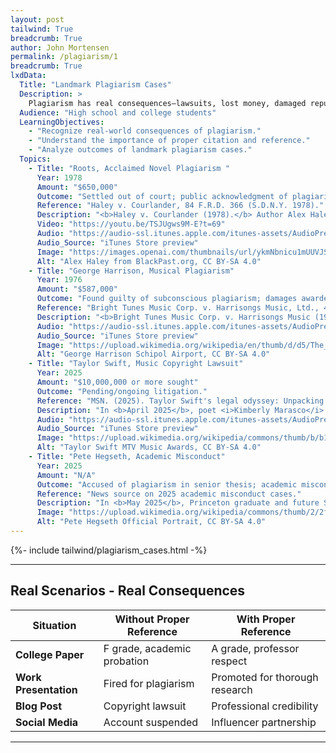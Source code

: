 ```yaml
---
layout: post
tailwind: True
breadcrumb: True
author: John Mortensen
permalink: /plagiarism/1
breadcrumb: True
lxdData:
  Title: "Landmark Plagiarism Cases"
  Description: >
    Plagiarism has real consequences—lawsuits, lost money, damaged reputations, and public embarrassment. These true stories show what happens when famous authors, musicians, and leaders are caught copying. See what’s at stake when you don’t give credit.
  Audience: "High school and college students"
  LearningObjectives:
    - "Recognize real-world consequences of plagiarism."
    - "Understand the importance of proper citation and reference."
    - "Analyze outcomes of landmark plagiarism cases."
  Topics:
    - Title: "Roots, Acclaimed Novel Plagiarism "
      Year: 1978
      Amount: "$650,000"
      Outcome: "Settled out of court; public acknowledgment of plagiarism."
      Reference: "Haley v. Courlander, 84 F.R.D. 366 (S.D.N.Y. 1978)."
      Description: "<b>Haley v. Courlander (1978).</b> Author Alex Haley was sued by Harold Courlander for plagiarizing passages in his novel <b>Roots</b> from Courlander’s earlier novel <b>The African</b>. The case was settled out of court for <b>$650,000</b> (over $2 million in today’s currency), and Haley issued a statement acknowledging the use of Courlander’s work."
      Video: "https://youtu.be/TSJUgws9M-E?t=69"
      Audio: "https://audio-ssl.itunes.apple.com/itunes-assets/AudioPreview115/v4/aa/c9/7d/aac97d88-d976-8431-0b56-a313e0b6aa06/mzaf_6117638231976980732.plus.aac.p.m4a"
      Audio_Source: "iTunes Store preview"
      Image: "https://images.openai.com/thumbnails/url/ykmNbnicu1mUUVJSUGylr5-al1xUWVCSmqJbkpRnoJdeXJJYkpmsl5yfq5-Zm5ieWmxfaAuUsXL0S7F0Tw628Eit0K0MrHLPSU0qMfE0jzQJSC0JSPevCPR2TU93Kym2zHUuLCnXLXU3KfAJK8xy98lwyvP1CvRXKwYA064pkw"
      Alt: "Alex Haley from BlackPast.org, CC BY-SA 4.0"
    - Title: "George Harrison, Musical Plagiarism"
      Year: 1976
      Amount: "$587,000"
      Outcome: "Found guilty of subconscious plagiarism; damages awarded."
      Reference: "Bright Tunes Music Corp. v. Harrisongs Music, Ltd., 420 F. Supp. 177 (S.D.N.Y. 1976)."
      Description: "<b>Bright Tunes Music Corp. v. Harrisongs Music (1976).</b> Former Beatle George Harrison was found guilty of “subconsciously” plagiarizing Ronnie Mack’s 1963 song <b>He’s So Fine</b> in his 1970 hit <b>My Sweet Lord</b>. Harrison was ordered to pay <b>$587,000</b> in damages. Reference: Bright Tunes Music Corp. v. Harrisongs Music, Ltd., 420 F. Supp. 177 (S.D.N.Y. 1976)."
      Audio: "https://audio-ssl.itunes.apple.com/itunes-assets/AudioPreview116/v4/d9/b7/bb/d9b7bbe1-55bd-7b31-f872-e259391f2599/mzaf_14345239377355580502.plus.aac.ep.m4a"
      Audio_Source: "iTunes Store preview"
      Image: "https://upload.wikimedia.org/wikipedia/en/thumb/d/d5/The_Beatles_arrive_at_Schiphol_Airport_1964-06-05_-_George_Harrison_916-5132_cropped.jpg/500px-The_Beatles_arrive_at_Schiphol_Airport_1964-06-05_-_George_Harrison_916-5132_cropped.jpg"
      Alt: "George Harrison Schipol Airport, CC BY-SA 4.0"
    - Title: "Taylor Swift, Music Copyright Lawsuit"
      Year: 2025
      Amount: "$10,000,000 or more sought"
      Outcome: "Pending/ongoing litigation."
      Reference: "MSN. (2025). Taylor Swift's legal odyssey: Unpacking the Shake It Off copyright resolution, industry repercussions, and emerging 2025 courtroom dramas."
      Description: "In <b>April 2025</b>, poet <i>Kimberly Marasco</i> filed a copyright infringement lawsuit against <i>Taylor Swift</i>. The lawsuit alleged that Swift incorporated elements of Marasco’s poetry into several songs, including <b>The Man</b> and <b>My Tears Ricochet</b>, seeking “tens of millions of dollars” in damages."
      Audio: "https://audio-ssl.itunes.apple.com/itunes-assets/AudioPreview211/v4/14/68/51/146851f2-0dd5-6432-5ff6-ddab233305b7/mzaf_10144325173700949134.plus.aac.ep.m4a"
      Audio_Source: "iTunes Store preview"
      Image: "https://upload.wikimedia.org/wikipedia/commons/thumb/b/b1/Taylor_Swift_at_the_2023_MTV_Video_Music_Awards_%283%29.png/500px-Taylor_Swift_at_the_2023_MTV_Video_Music_Awards_%283%29.png"
      Alt: "Taylor Swift MTV Music Awards, CC BY-SA 4.0"
    - Title: "Pete Hegseth, Academic Misconduct"
      Year: 2025
      Amount: "N/A"
      Outcome: "Accused of plagiarism in senior thesis; academic misconduct investigation."
      Reference: "News source on 2025 academic misconduct cases."
      Description: "In <b>May 2025</b>, Princeton graduate and future Secretary of Defense <b>Pete Hegseth</b> was accused of plagiarizing portions of his senior thesis.  Reference: News source on 2025 academic misconduct cases."
      Image: "https://upload.wikimedia.org/wikipedia/commons/thumb/2/2f/Pete_Hegseth_Official_Portrait.jpg/500px-Pete_Hegseth_Official_Portrait.jpg"
      Alt: "Pete Hegseth Official Portrait, CC BY-SA 4.0"
---
```


{%- include tailwind/plagiarism_cases.html -%}

---

## Real Scenarios - Real Consequences

| Situation | Without Proper Reference | With Proper Reference |
|-----------|------------------------|---------------------|
| **College Paper** | F grade, academic probation | A grade, professor respect |
| **Work Presentation** | Fired for plagiarism | Promoted for thorough research |
| **Blog Post** | Copyright lawsuit | Professional credibility |
| **Social Media** | Account suspended | Influencer partnership |

---
